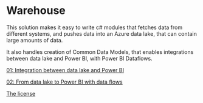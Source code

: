 # Warehouse

This solution makes it easy to write c# modules that fetches data from different systems, and pushes data into an Azure data lake, that can contain large amounts of data.

It also handles creation of Common Data Models, that enables integrations between data lake and Power BI, with Power BI Dataflows.

[01: Integration between data lake and Power BI](Documentation/01_integration-between-datalake-and-Power-BI/index.md)

[02: From data lake to Power BI with data flows](Documentation/02_power-BI-integration-in-depth/index.md)

[The license](/License.md)